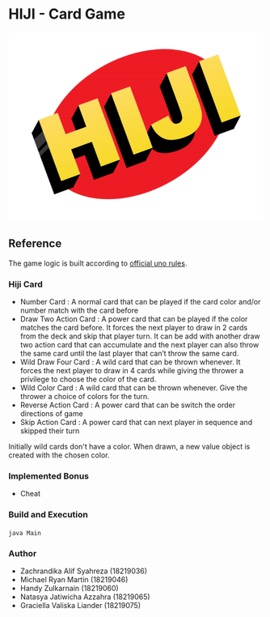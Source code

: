 # HIJI - Card Game
![hiji-logo](./doc/HIJI_Logo.png)

## Reference 
The game logic is built according to [official uno rules](https://en.wikipedia.org/wiki/Uno_(card_game)#Official_rules).

### Hiji Card

* Number Card : A normal card that can be played if the card color and/or number match with the card before
* Draw Two Action Card : A power card that can be played if the color matches the card before. It forces the next player to draw in 2 cards from the deck and skip that player turn. It can be add with another draw two action card that can accumulate and the next player can also throw the same card until the last player that can’t throw the same card.
* Wild Draw Four Card : A wild card that can be thrown whenever. It forces the next player to draw in 4 cards while giving the thrower a privilege to choose the color of the card.
* Wild Color Card : A wild card that can be thrown whenever. Give the thrower a choice of colors for the turn.
* Reverse Action Card : A power card that can be switch the order directions of game
* Skip Action Card : A power card that can next player in sequence and skipped their turn

Initially wild cards don't have a color. When drawn, a new value object is created with the chosen color.

### Implemented Bonus
* Cheat

### Build and Execution
```java Main```

### Author
* Zachrandika Alif Syahreza (18219036)
* Michael Ryan Martin (18219046)
* Handy Zulkarnain (18219060)
* Natasya Jatiwicha Azzahra (18219065)
* Graciella Valiska Liander (18219075)
